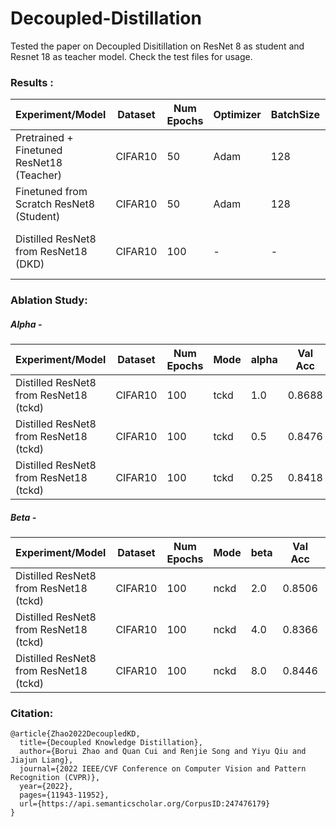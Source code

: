 # Decoupled-Distillation
Tested the paper on Decoupled Disitillation on ResNet 8 as student and Resnet 18 as teacher model. Check the test files for usage.

### Results : 
| Experiment/Model                                      | Dataset | Num Epochs | Optimizer | BatchSize | Val Acc  | Test Acc | Comments                           |
|-------------------------------------------------------|---------|------------|-----------|-----------|----------|----------|------------------------------------|
| Pretrained + Finetuned ResNet18 (Teacher)             | CIFAR10 | 50         | Adam      | 128       | 0.9122   | 0.911    |                                    |
| Finetuned from Scratch ResNet8 (Student)              | CIFAR10 | 50         | Adam      | 128       | 0.8014   | 0.8049   |                                    |
| Distilled ResNet8 from ResNet18 (DKD)                 | CIFAR10 | 100        | -         | -         | 0.8766   | 0.8721   | Clear increase over the original   |

### Ablation Study:
##### Alpha - 
| Experiment/Model                                      | Dataset | Num Epochs | Mode      | alpha       | Val Acc  | Test Acc | Comments                           |
|-------------------------------------------------------|---------|------------|-----------|-------------|----------|----------|------------------------------------|
| Distilled ResNet8 from ResNet18 (tckd)                 | CIFAR10 | 100       | tckd      | 1.0         | 0.8688   | 0.8422   | 4% increase                        |
| Distilled ResNet8 from ResNet18 (tckd)                 | CIFAR10 | 100       | tckd      | 0.5         | 0.8476   | 0.8482   | 4% increase                        |
| Distilled ResNet8 from ResNet18 (tckd)                 | CIFAR10 | 100       | tckd      | 0.25        | 0.8418   | 0.8302   | 3% increase                        |

##### Beta - 
| Experiment/Model                                      | Dataset | Num Epochs | Mode      | beta        | Val Acc  | Test Acc | Comments                           |
|-------------------------------------------------------|---------|------------|-----------|-------------|----------|----------|------------------------------------|
| Distilled ResNet8 from ResNet18 (tckd)                 | CIFAR10 | 100       | nckd      | 2.0         | 0.8506   | 0.8387   | 3% increase                        |
| Distilled ResNet8 from ResNet18 (tckd)                 | CIFAR10 | 100       | nckd      | 4.0         | 0.8366   | 0.8295   | 3% increase                        |
| Distilled ResNet8 from ResNet18 (tckd)                 | CIFAR10 | 100       | nckd      | 8.0         | 0.8446   | 0.8317   | 3% increase                        |

### Citation: 

```
@article{Zhao2022DecoupledKD,
  title={Decoupled Knowledge Distillation},
  author={Borui Zhao and Quan Cui and Renjie Song and Yiyu Qiu and Jiajun Liang},
  journal={2022 IEEE/CVF Conference on Computer Vision and Pattern Recognition (CVPR)},
  year={2022},
  pages={11943-11952},
  url={https://api.semanticscholar.org/CorpusID:247476179}
}
```
